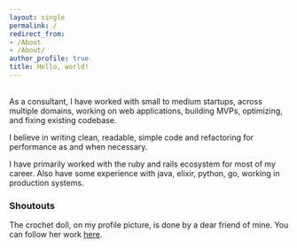 ```yaml
---
layout: single
permalink: /
redirect_from:
- /About
- /About/
author_profile: true
title: Hello, world!
---
```


<br>
As a consultant, I have worked with small to medium startups, across multiple domains, working on web applications, building MVPs, optimizing, and fixing existing codebase.

I believe in writing clean, readable, simple code and refactoring for performance as and when necessary.

I have primarily worked with the ruby and rails ecosystem for most of my career. Also have some experience with java, elixir, python, go, working in production systems.

### Shoutouts
The crochet doll, on my profile picture, is done by a dear friend of mine. You can follow her work [here](https://www.instagram.com/dhaga_acreativeliving/).
